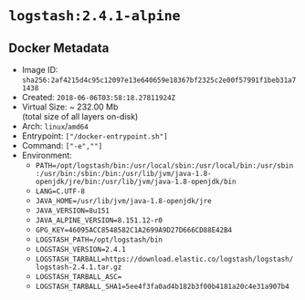 # `logstash:2.4.1-alpine`

## Docker Metadata

- Image ID: `sha256:2af4215d4c95c12097e13e640659e18367bf2325c2e00f57991f1beb31a71438`
- Created: `2018-06-06T03:58:18.27811924Z`
- Virtual Size: ~ 232.00 Mb  
  (total size of all layers on-disk)
- Arch: `linux`/`amd64`
- Entrypoint: `["/docker-entrypoint.sh"]`
- Command: `["-e",""]`
- Environment:
  - `PATH=/opt/logstash/bin:/usr/local/sbin:/usr/local/bin:/usr/sbin:/usr/bin:/sbin:/bin:/usr/lib/jvm/java-1.8-openjdk/jre/bin:/usr/lib/jvm/java-1.8-openjdk/bin`
  - `LANG=C.UTF-8`
  - `JAVA_HOME=/usr/lib/jvm/java-1.8-openjdk/jre`
  - `JAVA_VERSION=8u151`
  - `JAVA_ALPINE_VERSION=8.151.12-r0`
  - `GPG_KEY=46095ACC8548582C1A2699A9D27D666CD88E42B4`
  - `LOGSTASH_PATH=/opt/logstash/bin`
  - `LOGSTASH_VERSION=2.4.1`
  - `LOGSTASH_TARBALL=https://download.elastic.co/logstash/logstash/logstash-2.4.1.tar.gz`
  - `LOGSTASH_TARBALL_ASC=`
  - `LOGSTASH_TARBALL_SHA1=5ee4f3fa0ad4b182b3f00b4181a20c4e31a907b4`
